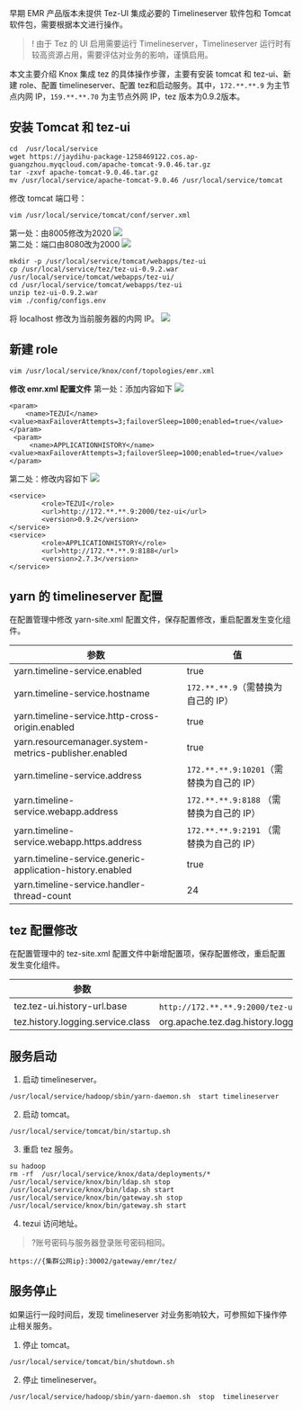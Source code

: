 早期 EMR 产品版本未提供 Tez-UI 集成必要的 Timelineserver 软件包和 Tomcat 软件包，需要根据本文进行操作。
>! 由于 Tez 的 UI 启用需要运行 Timelineserver，Timelineserver 运行时有较高资源占用，需要评估对业务的影响，谨慎启用。

本文主要介绍 Knox 集成 tez 的具体操作步骤，主要有安装 tomcat 和 tez-ui、新建 role、配置 timelineserver、配置 tez和启动服务。其中，`172.**.**.9` 为主节点内网 IP，`159.**.**.70` 为主节点外网 IP，tez 版本为0.9.2版本。

## 安装 Tomcat 和 tez-ui 
```
cd  /usr/local/service
wget https://jaydihu-package-1258469122.cos.ap-guangzhou.myqcloud.com/apache-tomcat-9.0.46.tar.gz
tar -zxvf apache-tomcat-9.0.46.tar.gz
mv /usr/local/service/apache-tomcat-9.0.46 /usr/local/service/tomcat
```
修改 tomcat 端口号：
```
vim /usr/local/service/tomcat/conf/server.xml
```
第一处：由8005修改为2020
![](https://main.qcloudimg.com/raw/f2671aa74d382897c4a373d8a994802a.png)                      
第二处：端口由8080改为2000
![](https://main.qcloudimg.com/raw/40176a1db40180919d47924b7544a901.png)

```
mkdir -p /usr/local/service/tomcat/webapps/tez-ui
cp /usr/local/service/tez/tez-ui-0.9.2.war /usr/local/service/tomcat/webapps/tez-ui/
cd /usr/local/service/tomcat/webapps/tez-ui
unzip tez-ui-0.9.2.war
vim ./config/configs.env
```
将 localhost 修改为当前服务器的内网 IP。
![](https://main.qcloudimg.com/raw/c62c7ad792096c3033d1e38ba94a3cbe.png)

## 新建 role
```
vim /usr/local/service/knox/conf/topologies/emr.xml 
```
**修改 emr.xml 配置文件**
第一处：添加内容如下
![](https://main.qcloudimg.com/raw/81c51a74c086002a9089ae2ca676865b.png)
```
<param>
    <name>TEZUI</name>
<value>maxFailoverAttempts=3;failoverSleep=1000;enabled=true</value>
</param>
 <param>
     <name>APPLICATIONHISTORY</name>
<value>maxFailoverAttempts=3;failoverSleep=1000;enabled=true</value>
</param>
```

第二处：修改内容如下
![](https://main.qcloudimg.com/raw/f97bacdc69f9b28a34f4789dbf715991.png)
```
<service>
		<role>TEZUI</role>
		<url>http://172.**.**.9:2000/tez-ui</url>
		<version>0.9.2</version>
</service>
<service>
		<role>APPLICATIONHISTORY</role>
		<url>http://172.**.**.9:8188</url>
		<version>2.7.3</version>
</service>
```

## yarn 的 timelineserver 配置
在配置管理中修改 yarn-site.xml 配置文件，保存配置修改，重启配置发生变化组件。

| 参数                                                      | 值                |
| --------------------------------------------------------- | ----------------- |
| yarn.timeline-service.enabled                             | true              |
| yarn.timeline-service.hostname                            | `172.**.**.9`（需替换为自己的 IP）       |：
| yarn.timeline-service.http-cross-origin.enabled           | true              |
| yarn.resourcemanager.system-metrics-publisher.enabled     | true              |
| yarn.timeline-service.address                             | `172.**.**.9:10201`（需替换为自己的 IP） |
| yarn.timeline-service.webapp.address                      |`172.**.**.9:8188`  （需替换为自己的 IP）|
| yarn.timeline-service.webapp.https.address                | `172.**.**.9:2191` （需替换为自己的 IP） |
| yarn.timeline-service.generic-application-history.enabled | true              |
| yarn.timeline-service.handler-thread-count                | 24                |

   
## tez 配置修改
在配置管理中的 tez-site.xml 配置文件中新增配置项，保存配置修改，重启配置发生变化组件。

| 参数                              | 值                                                           |
| --------------------------------- | ------------------------------------------------------------ |
| tez.tez-ui.history-url.base       | `http://172.**.**.9:2000/tez-ui/`（需替换为自己的 IP）                              |
| tez.history.logging.service.class | org.apache.tez.dag.history.logging.ats.ATSHistoryLoggingService |
 

## 服务启动
1. 启动 timelineserver。
```
/usr/local/service/hadoop/sbin/yarn-daemon.sh  start timelineserver  
```
2. 启动 tomcat。
```
/usr/local/service/tomcat/bin/startup.sh  
```
3. 重启 tez 服务。
```
su hadoop
rm -rf  /usr/local/service/knox/data/deployments/*
/usr/local/service/knox/bin/ldap.sh stop
/usr/local/service/knox/bin/ldap.sh start
/usr/local/service/knox/bin/gateway.sh stop
/usr/local/service/knox/bin/gateway.sh start
```
4. tezui 访问地址。
>?账号密码与服务器登录账号密码相同。
>
```
https://{集群公网ip}:30002/gateway/emr/tez/  
```

## 服务停止
如果运行一段时间后，发现 timelineserver 对业务影响较大，可参照如下操作停止相关服务。

1. 停止 tomcat。
```
/usr/local/service/tomcat/bin/shutdown.sh
```

2. 停止 timelineserver。
```
/usr/local/service/hadoop/sbin/yarn-daemon.sh  stop  timelineserver
```

